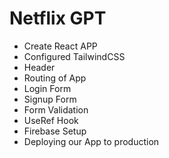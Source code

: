 # Netflix GPT

- Create React APP
- Configured TailwindCSS
- Header
- Routing of App
- Login Form
- Signup Form
- Form Validation 
- UseRef Hook 
- Firebase Setup
- Deploying our App to production
